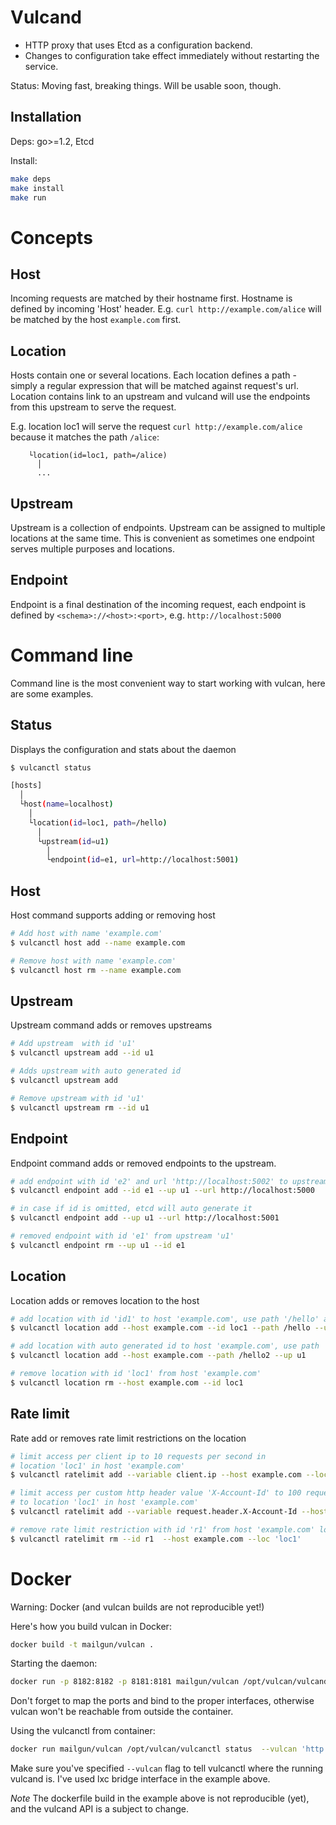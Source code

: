Vulcand
=======

* HTTP proxy that uses Etcd as a configuration backend.
* Changes to configuration take effect immediately without restarting the service.

Status: Moving fast, breaking things. Will be usable soon, though.

Installation
------------

Deps: go>=1.2, Etcd

Install: 

```bash
make deps
make install
make run
```

Concepts
========

Host
----

Incoming requests are matched by their hostname first. Hostname is defined by incoming 'Host' header.
E.g. `curl http://example.com/alice` will be matched by the host `example.com` first.

Location
--------
Hosts contain one or several locations. Each location defines a path - simply a regular expression that will be matched against request's url.
Location contains link to an upstream and vulcand will use the endpoints from this upstream to serve the request.

E.g. location loc1 will serve the request `curl http://example.com/alice` because it matches the path `/alice`:

```
    └location(id=loc1, path=/alice)
      │
      ...
```


Upstream
---------

Upstream is a collection of endpoints. Upstream can be assigned to multiple locations at the same time. This is convenient as sometimes one endpoint serves multiple 
purposes and locations.


Endpoint
---------

Endpoint is a final destination of the incoming request, each endpoint is defined by `<schema>://<host>:<port>`, e.g. `http://localhost:5000`


Command line
============

Command line is the most convenient way to start working with vulcan, here are some examples. 

Status
------

Displays the configuration and stats about the daemon

```bash 
$ vulcanctl status

[hosts]
  │
  └host(name=localhost)
    │
    └location(id=loc1, path=/hello)
      │
      └upstream(id=u1)
        │
        └endpoint(id=e1, url=http://localhost:5001)
```

Host
----

Host command supports adding or removing host

```bash
# Add host with name 'example.com'
$ vulcanctl host add --name example.com

# Remove host with name 'example.com'
$ vulcanctl host rm --name example.com
```

Upstream
--------

Upstream command adds or removes upstreams

```bash
# Add upstream  with id 'u1'
$ vulcanctl upstream add --id u1

# Adds upstream with auto generated id
$ vulcanctl upstream add 

# Remove upstream with id 'u1'
$ vulcanctl upstream rm --id u1
```

Endpoint
--------

Endpoint command adds or removed endpoints to the upstream.

```bash
# add endpoint with id 'e2' and url 'http://localhost:5002' to upstream with id 'u1'
$ vulcanctl endpoint add --id e1 --up u1 --url http://localhost:5000 

# in case if id is omitted, etcd will auto generate it
$ vulcanctl endpoint add --up u1 --url http://localhost:5001 

# removed endpoint with id 'e1' from upstream 'u1'
$ vulcanctl endpoint rm --up u1 --id e1 
```

Location
--------

Location adds or removes location to the host

```bash
# add location with id 'id1' to host 'example.com', use path '/hello' and upstream 'u1'
$ vulcanctl location add --host example.com --id loc1 --path /hello --up u1 

# add location with auto generated id to host 'example.com', use path '/hello2' and upstream 'u1'
$ vulcanctl location add --host example.com --path /hello2 --up u1 

# remove location with id 'loc1' from host 'example.com'
$ vulcanctl location rm --host example.com --id loc1 
```

Rate limit
----------

Rate add or removes rate limit restrictions on the location

```bash
# limit access per client ip to 10 requests per second in 
# location 'loc1' in host 'example.com'
$ vulcanctl ratelimit add --variable client.ip --host example.com --loc loc1 --reqs 10 

# limit access per custom http header value 'X-Account-Id' to 100 requests per second 
# to location 'loc1' in host 'example.com'
$ vulcanctl ratelimit add --variable request.header.X-Account-Id --host example.com --loc loc1 --reqs 10 

# remove rate limit restriction with id 'r1' from host 'example.com' location 'loc1'
$ vulcanctl ratelimit rm --id r1  --host example.com --loc 'loc1'
```

Docker
======

Warning: Docker (and vulcan builds are not reproducible yet!)

Here's how you build vulcan in Docker:

```bash
docker build -t mailgun/vulcan .
```

Starting the daemon:

```bash
docker run -p 8182:8182 -p 8181:8181 mailgun/vulcan /opt/vulcan/vulcand -apiInterface="0.0.0.0" -interface="0.0.0.0" --etcd=http://10.0.3.1:7002
```

Don't forget to map the ports and bind to the proper interfaces, otherwise vulcan won't be reachable from outside the container.

Using the vulcanctl from container:

```bash
docker run mailgun/vulcan /opt/vulcan/vulcanctl status  --vulcan 'http://10.0.3.1:8182'
```

Make sure you've specified `--vulcan` flag to tell vulcanctl where the running vulcand is. I've used lxc bridge interface in the example above.

*Note* The dockerfile build in the example above is not reproducible (yet), and the vulcand API is a subject to change.


